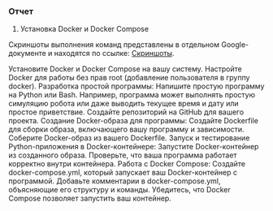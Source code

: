 ### Отчет

1. Установка Docker и Docker Compose

Скриншоты выполнения команд представлены в отдельном Google-документе и находятся по ссылке:
[Скриншоты](https://docs.google.com/document/d/15sAQeca-tULCGYoqG9gRVbzDTuU2LVs1jsO7y47i8Vk/edit?usp=sharing).




Установите Docker и Docker Compose на вашу систему.
Настройте Docker для работы без прав root (добавление пользователя в группу docker).
Разработка простой программы:
Напишите простую программу на Python или Bash. Например, программа может выполнять простую симуляцию робота или даже выводить текущее время и дату или простое приветствие.
Создайте репозиторий на GitHub для вашего проекта.
Создание Docker-образа для программы:
Создайте Dockerfile для сборки образа, включающего вашу программу и зависимости.
Соберите Docker-образ из вашего Dockerfile.
Запуск и тестирование Python-приложения в Docker-контейнере:
Запустите Docker-контейнер из созданного образа.
Проверьте, что ваша программа работает корректно внутри контейнера.
Работа с Docker Compose:
Создайте docker-compose.yml, который запускает ваш Docker-контейнер с программой.
Добавьте комментарии в docker-compose.yml, объясняющие его структуру и команды.
Убедитесь, что Docker Compose позволяет запустить ваш контейнер.

